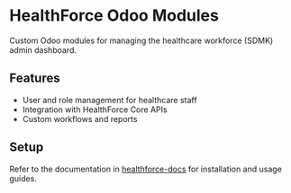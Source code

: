 # HealthForce Odoo Modules

Custom Odoo modules for managing the healthcare workforce (SDMK) admin dashboard.

## Features
- User and role management for healthcare staff
- Integration with HealthForce Core APIs
- Custom workflows and reports

## Setup
Refer to the documentation in [healthforce-docs](https://github.com/healthforce-org/healthforce-docs) for installation and usage guides.
